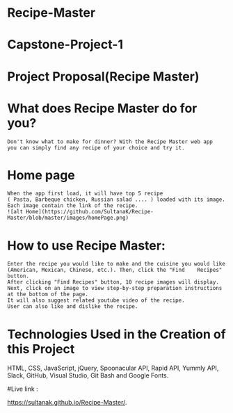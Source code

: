 # Recipe-Master
# Capstone-Project-1

# Project Proposal(Recipe Master)

# What does Recipe Master do for you?
    Don't know what to make for dinner? With the Recipe Master web app 
    you can simply find any recipe of your choice and try it.
# Home page
    When the app first load, it will have top 5 recipe 
    ( Pasta, Barbeque chicken, Russian salad .... ) loaded with its image. 
    Each image contain the link of the recipe.
    ![alt Home](https://github.com/SultanaK/Recipe-Master/blob/master/images/homePage.png)
# How to use Recipe Master:
    Enter the recipe you would like to make and the cuisine you would like (American, Mexican, Chinese, etc.). Then, click the "Find    Recipes" button.
    After clicking "Find Recipes" button, 10 recipe images will display.
    Next, click on an image to view step-by-step preparation instructions at the bottom of the page.
    It will also suggest related youtube video of the recipe.
    User can also like and dislike the recipe.
    
# Technologies Used in the Creation of this Project

HTML,
CSS,
JavaScript,
jQuery,
Spoonacular API,
Rapid API,
Yummly API,
Slack,
GitHub,
Visual Studio, 
Git Bash and
Google Fonts.

#Live link :
 
 https://sultanak.github.io/Recipe-Master/.
